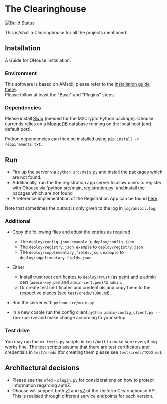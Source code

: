 # The Clearinghouse

[![Build Status](https://travis-ci.org/motine/Ohouse.svg?branch=development)](https://travis-ci.org/motine/Ohouse)

This is/shall a Clearinghouse for all the projects mentioned.

## Installation
A Guide for OHouse installation. 

### Environment

This software is based on AMsoil, please refer to the [installation guide there](https://github.com/fp7-ofelia/amsoil/wiki/Installation).  
Please follow at least the "Base" and "Plugins" steps.

### Dependencies

Please install [Swig](http://www.swig.org/) (needed for the M2Crypto Python package). Ohouse currently relies on a [MongoDB](mongodb.org) database running on the local host (and default port).

Python dependencies can then be installed using `pip install -r requirements.txt`.  

## Run

- Fire up the server via `python src/main.py` and install the packages which are not found.
- Additionally, run the the registration app server to allow users to register with Ohouse via 'python src/main_registration.py' and
install the pacages which are not found
- A reference implementation of the Registration App can be found [here](https://github.com/zanetworker/Ohouse-Registration-App)

Note that sometimes the output is only given to the log in `log/amsoil.log`.

### Additional

* Copy the following files and adust the entries as required
    * The `deploy/config.json.example` to `deploy/config.json` 
    * The `deploy/registry.json.example` to `deploy/registry.json` 
    * The `deploy/supplementary_fields.json.example` to `deploy/supplimentary_fields.json` 

* Either
  * Install trust root certificates to `deploy/trust` (as pem) and a admin cert (`admin-key.pem` and `admin-cert.pem`) to `admin`.
  * Or create test certificates and credentials and copy them to the respective places (see `test/creds/TODO.md`).
* Run the server with `python src/main.py`
* In a new cosole run the config client `python admin/config_client.py --interactive` and make change according to your setup

### Test drive

You may run the `xx_tests.py` scripts in `test/unit` to make sure everything works fine.
The test scripts assume that there are test certificates and credentials in `test/creds` (for creating them please see `test/creds/TODO.md`).

## Architectural decisions

* Please see the `ofed` - `plugin.py` for considerations on how to protect information regarding authZ.
* Ohouse will support both [v1](http://groups.geni.net/geni/wiki/UniformClearinghouseAPI) and [v2](http://groups.geni.net/geni/wiki/UniformClearinghouseAPIV2) of the Uniform Clearinghouse API. This is realised through different service endpoints for each version.
